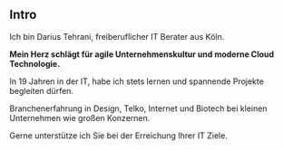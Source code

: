 ## <i class="fa fa-heartbeat" aria-hidden="true"></i> Intro
Ich bin Darius Tehrani, freiberuflicher IT Berater aus Köln.

**Mein Herz schlägt für agile Unternehmenskultur und moderne Cloud Technologie.**

In 19 Jahren in der IT, habe ich stets lernen und spannende Projekte begleiten dürfen.

Branchenerfahrung in Design, Telko, Internet und Biotech bei kleinen Unternehmen wie großen Konzernen. 

Gerne unterstütze ich Sie bei der Erreichung Ihrer IT Ziele.